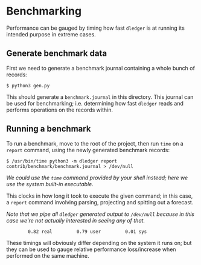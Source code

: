 # Benchmarking

Performance can be gauged by timing how fast `dledger` is at running its intended purpose in extreme cases.

## Generate benchmark data

First we need to generate a benchmark journal containing a whole bunch of records:

```shell
$ python3 gen.py
```

This should generate a `benchmark.journal` in this directory. This journal can be used for benchmarking; i.e. determining how fast `dledger` reads and performs operations on the records within.

## Running a benchmark

To run a benchmark, move to the root of the project, then run `time` on a `report` command, using the newly generated benchmark records:

```shell
$ /usr/bin/time python3 -m dledger report contrib/benchmark/benchmark.journal > /dev/null
```

*We could use the `time` command provided by your shell instead; here we use the system built-in executable.*

This clocks in how long it took to execute the given command; in this case, a `report` command involving parsing, projecting and spitting out a forecast.

*Note that we pipe all `dledger` generated output to `/dev/null` because in this case we're not actually interested in seeing any of that.*

```console
        0.82 real         0.79 user         0.01 sys
```

These timings will obviously differ depending on the system it runs on; but they can be used to gauge relative performance loss/increase when performed on the same machine.
